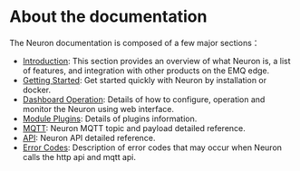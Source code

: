 # About the documentation

The Neuron documentation is composed of a few major sections：

* [Introduction](./introduction.md): This section provides an overview of what Neuron is, a list of features, and integration with other products on the EMQ edge.
* [Getting Started](./getting-started/installation.md): Get started quickly with Neuron by installation or docker.
* [Dashboard Operation](./dashboard-operation/login.md): Details of how to configure, operation and monitor the Neuron using web interface.
* [Module Plugins](./module-plugins/module-list.md): Details of plugins information.
* [MQTT](./mqtt.md): Neuron MQTT topic and payload detailed reference.
* [API](./api.md): Neuron API detailed reference.
* [Error Codes](./error-code.md): Description of error codes that may occur when Neuron calls the http api and mqtt api.
